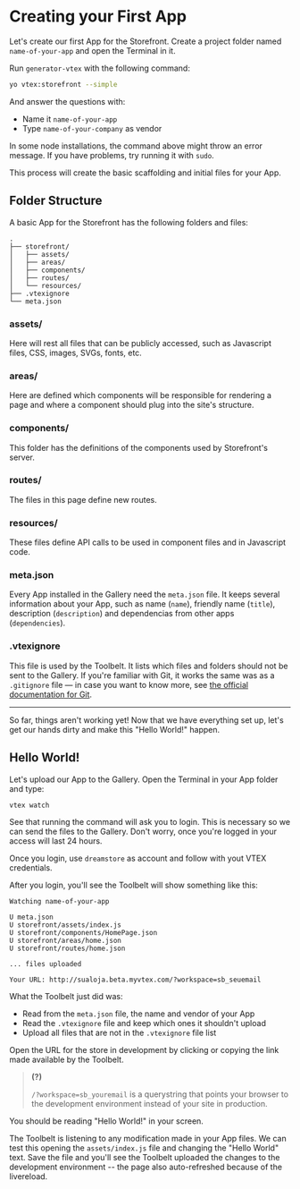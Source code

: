 # Creating your First App

Let's create our first App for the Storefront. Create a project folder named `name-of-your-app` and open the Terminal in it.

Run `generator-vtex` with the following command:
```sh
yo vtex:storefront --simple
```

And answer the questions with:

- Name it `name-of-your-app`
- Type `name-of-your-company` as vendor

In some node installations, the command above might throw an error message. If you have problems, try running it with `sudo`.

This process will create the basic scaffolding and initial files for your App.

## Folder Structure

A basic App for the Storefront has the following folders and files:

```
.
├── storefront/
│   ├── assets/
│   ├── areas/
│   ├── components/
│   ├── routes/
│   └── resources/
├── .vtexignore
└── meta.json
```

### assets/

Here will rest all files that can be publicly accessed, such as Javascript files, CSS, images, SVGs, fonts, etc.

### areas/

Here are defined which components will be responsible for rendering a page and where a component should plug into the site's structure.

### components/

This folder has the definitions of the components used by Storefront's server.

### routes/

The files in this page define new routes.

### resources/

These files define API calls to be used in component files and in Javascript code.

### meta.json

Every App installed in the Gallery need the `meta.json` file. It keeps several information about your App, such as name (`name`), friendly name (`title`), description (`description`) and dependencias from other apps (`dependencies`).

### .vtexignore

This file is used by the Toolbelt. It lists which files and folders should not be sent to the Gallery. If you're familiar with Git, it works the same was as a `.gitignore` file — in case you want to know more, see [the official documentation for Git](https://git-scm.com/docs/gitignore#_pattern_format).

---

So far, things aren't working yet! Now that we have everything set up, let's get our hands dirty and make this "Hello World!" happen.

## Hello World!

Let's upload our App to the Gallery. Open the Terminal in your App folder and type:

```sh
vtex watch
```

See that running the command will ask you to login. This is necessary so we can send the files to the Gallery. Don't worry, once you're logged in your access will last 24 hours.

Once you login, use `dreamstore` as account and follow with yout VTEX credentials.

After you login, you'll see the Toolbelt will show something like this:

```
Watching name-of-your-app

U meta.json
U storefront/assets/index.js
U storefront/components/HomePage.json
U storefront/areas/home.json
U storefront/routes/home.json

... files uploaded

Your URL: http://sualoja.beta.myvtex.com/?workspace=sb_seuemail
```

What the Toolbelt just did was:

- Read from the `meta.json` file, the name and vendor of your App
- Read the `.vtexignore` file and keep which ones it shouldn't upload
- Upload all files that are not in the `.vtexignore` file list

Open the URL for the store in development by clicking or copying the link made available by the Toolbelt.

>**(?)**
>
>`/?workspace=sb_youremail` is a querystring that points your browser to the development environment instead of your site in production.

You should be reading "Hello World!" in your screen.

The Toolbelt is listening to any modification made in your App files. We can test this opening the `assets/index.js` file and changing the "Hello World" text. Save the file and you'll see the Toolbelt uploaded the changes to the development environment -- the page also auto-refreshed because of the livereload.
